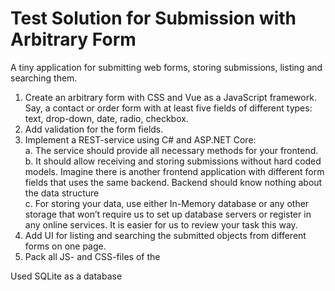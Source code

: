 # Test Solution for Submission with Arbitrary Form
A tiny application for submitting web forms, storing submissions, listing and searching them.
1. Create an arbitrary form with CSS and Vue as a JavaScript framework. Say, a contact or order
form with at least five fields of different types: text, drop-down, date, radio, checkbox.
2. Add validation for the form fields.
3. Implement a REST-service using C# and ASP.NET Core: </br>
a. The service should provide all necessary methods for your frontend. </br>
b. It should allow receiving and storing submissions without hard coded models. Imagine
there is another frontend application with different form fields that uses the same
backend. Backend should know nothing about the data structure </br>
c. For storing your data, use either In-Memory database or any other storage that won’t
require us to set up database servers or register in any online services. It is easier for us
to review your task this way.
4. Add UI for listing and searching the submitted objects from different forms on one page.
5. Pack all JS- and CSS-files of the

Used SQLite as a database
